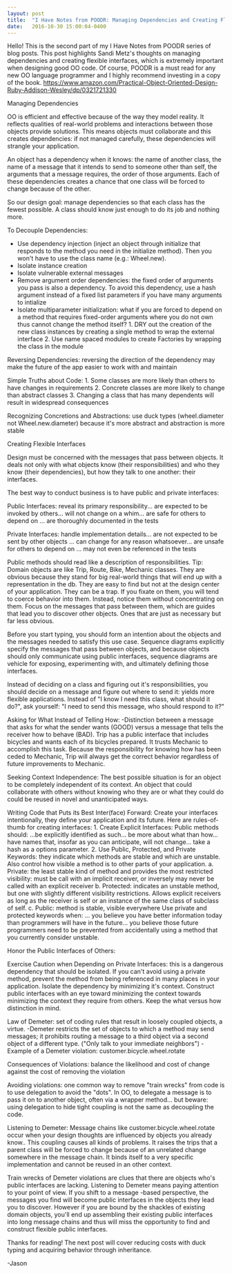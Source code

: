 ```yaml
---
layout: post
title:  "I Have Notes from POODR: Managing Dependencies and Creating Flexible Interfaces"
date:   2016-10-30 15:00:04-0400
---
```

Hello! This is the second part of my I Have Notes from POODR series of blog posts. This post highlights Sandi Metz's thoughts on managing dependencies and creating flexible interfaces, which is extremely important when designing good OO code. Of course, POODR is a must read for any new OO language programmer and I highly recommend investing in a copy of the book. https://www.amazon.com/Practical-Object-Oriented-Design-Ruby-Addison-Wesley/dp/0321721330

Managing Dependencies

OO is efficient and effective because of the way they model reality. It reflects qualities of real-world problems and interactions between those objects provide solutions. This means objects must collaborate and this creates dependencies: if not managed carefully, these dependencies will strangle your application.

An object has a dependency when it knows: the name of another class, the name of a message that it intends to send to someone other than self, the arguments that a message requires, the order of those arguments. Each of these dependencies creates a chance that one class will be forced to change because of the other.

So our design goal: manage dependencies so that each class has the fewest possible. A class should know just enough to do its job and nothing more.

To Decouple Dependencies: 

- Use dependency injection (inject an object through initialize that responds to the method you need in the initialize method). Then you won't have to use the class name (e.g.: Wheel.new). 
- Isolate instance creation 
- Isolate vulnerable external messages
- Remove argument order dependencies: the fixed order of arguments you pass is also a dependency. To avoid this dependency, use a hash argument instead of a fixed list parameters if you have many arguments to intialize
- Isolate multiparameter initialization: what if you are forced to depend on a method that requires fixed-order arguments where you do not own thus cannot change the method itself?
		1. DRY out the creation of the new class instances by creating a single method to wrap the external interface
		2. Use name spaced modules to create Factories by wrapping the class in the module

Reversing Dependencies: reversing the direction of the dependency may make the future of the app easier to work with and maintain

Simple Truths about Code:
 	1. Some classes are more likely than others to have changes in requirements
	2. Concrete classes are more likely to change than abstract classes
	3. Changing a class that has many dependents will result in widespread consequences

Recognizing Concretions and Abstractions: use duck types (wheel.diameter not Wheel.new.diameter) because it's more abstract and abstraction is more stable


Creating Flexible Interfaces 

Design must be concerned with the messages that pass between objects. It deals not only with what objects know (their responsibilities) and who they know (their dependencies), but how they talk to one another: their interfaces.

The best way to conduct business is to have public and private interfaces:

Public Interfaces: reveal its primary responsibility... are expected to be invoked by others... will not change on a whim... are safe for others to depend on ... are thoroughly documented in the tests

Private Interfaces: handle implementation details... are not expected to be sent by other objects ... can change for any reason whatsoever... are unsafe for others to depend on ... may not even be referenced in the tests

Public methods should read like a description of responsibilities. Tip: Domain objects are like Trip, Route, Bike, Mechanic classes. They are obvious because they stand for big real-world things that will end up with a representation in the db. They are easy to find but not at the design center of your application. They can be a trap. If you fixate on them, you will tend to coerce behavior into them. Instead, notice them without concentrating on them. Focus on the messages that pass between them, which are guides that lead you to discover other objects. Ones that are just as necessary but far less obvious.

Before you start typing, you should form an intention about the objects and the messages needed to satisfy this use case. Sequence diagrams explicitly specify the messages that pass between objects, and because objects should only communicate using public interfaces, sequence diagrams are vehicle for exposing, experimenting with, and ultimately defining those interfaces.

Instead of deciding on a class and figuring out it's responsibilities, you should decide on a message and figure out where to send it: yields more flexible applications. Instead of "I know I need this class, what should it do?", ask yourself: "I need to send this message, who should respond to it?"

Asking for What Instead of Telling How:
	-Distinction between a message that asks for what the sender wants (GOOD) versus a message that tells the receiver how to behave (BAD). Trip has a public interface that includes bicycles and wants each of its bicycles prepared. It trusts Mechanic to accomplish this task. Because the responsibility for knowing how has been ceded to Mechanic, Trip will always get the correct behavior regardless of future improvements to Mechanic.

Seeking Context Independence:
	The best possible situation is for an object to be completely independent of its context. An object that could collaborate with others without knowing who they are or what they could do could be reused in novel and unanticipated ways.

Writing Code that Puts its Best Inter(face) Forward:
	Create your interfaces intentionally, they define your application and its future. Here are rules-of-thumb for creating interfaces:
	1. Create Explicit Interfaces: Public methods should: ...be explicitly identified as such... be more about what than how... have names that, insofar as you can anticipate, will not change... take a hash as a options parameter.
	2. Use Public, Protected, and Private Keywords: they indicate which methods are stable and which are unstable. Also control how visible a method is to other parts of your application.
		a. Private: the least stable kind of method and provides the most restricted visibility: must be call with an implicit receiver, or inversely may never be called with an explicit receiver
		b. Protected: indicates an unstable method, but one with slightly different visibility restrictions. Allows explicit receivers as long as the receiver is self or an instance of the same class of subclass of self.
		c. Public: method is stable, visible everywhere
Use private and protected keywords when: ... you believe you have better information today than programmers will have in the future... you believe those future programmers need to be prevented from accidentally using a method that you currently consider unstable.

Honor the Public Interfaces of Others:

Exercise Caution when Depending on Private Interfaces: this is a dangerous dependency that should be isolated. If you can't avoid using a private method, prevent the method from being referenced in many places in your application. Isolate the dependency by minimizing it's context. Construct public interfaces with an eye toward minimizing the context towards minimizing the context they require from others. Keep the what versus how distinction in mind. 

Law of Demeter: set of coding rules that result in loosely coupled objects, a virtue.
	-Demeter restricts the set of objects to which a method may send messages; it prohibits routing a message to a third object via a second object of a different type. ("Only talk to your immediate neighbors")
	-Example of a Demeter violation: customer.bicycle.wheel.rotate

Consequences of Violations: balance the likelihood and cost of change against the cost of removing the violation

Avoiding violations: one common way to remove "train wrecks" from code is to use delegation to avoid the "dots". In OO, to delegate a message is to pass it on to another object, often via a wrapper method... but beware: using delegation to hide tight coupling is not the same as decoupling the code.

Listening to Demeter: 
Message chains like customer.bicycle.wheel.rotate occur when your design thoughts are influenced by objects you already know.. This coupling causes all kinds of problems. It raises the trips that a parent class will be forced to change because of an unrelated change somewhere in the message chain. It binds itself to a very specific implementation and cannot be reused in an other context. 

Train wrecks of Demeter violations are clues that there are objects who's public interfaces are lacking. Listening to Demeter means paying attention to your point of view. If you shift to a message -based perspective, the messages you find will become public interfaces in the objects they lead you to discover. However if you are bound by the shackles of existing domain objects, you'll end up assembling their existing public interfaces into long message chains and thus will miss the opportunity to find and construct flexible public interfaces. 

Thanks for reading! The next post will cover reducing costs with duck typing and acquiring behavior through inheritance.

-Jason
